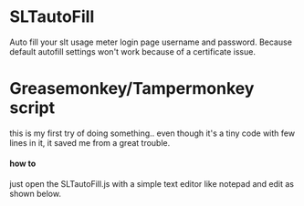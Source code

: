 # SLTautoFill
Auto fill your slt usage meter login page username and password. Because default autofill settings won't work because of a certificate issue.


<h1>Greasemonkey/Tampermonkey script</h1>

this is my first try of doing something..
even though it's a tiny code with few lines in it, it saved me from a great trouble.

<h4>how to</h4>

just open the SLTautoFill.js with a simple text editor like notepad and edit as shown below.
